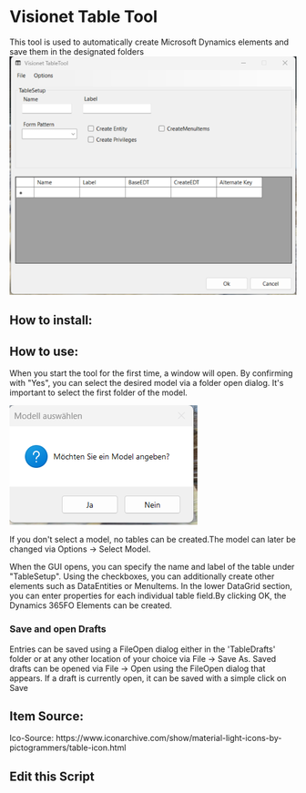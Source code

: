 <h1>Visionet Table Tool</h1>
This tool is used to automatically create Microsoft Dynamics elements and save them in the designated folders
<br>
<img src="https://github.com/lucaborgmann/RD_TableTool_WinForms/blob/master/TableTool_Screenshot.png" alt="GUI des TableTools">
<h2>How to install:</h2>
<h2>How to use:</h2>
<p>
  When you start the tool for the first time, a window will open. By confirming with "Yes", you can select the desired model via a folder open dialog. It's important to select the first folder of the model.
</p>
<img src="https://github.com/lucaborgmann/RD_TableTool_WinForms/blob/master/FirstOpen_Screenshot.png" alt="First Dialog">
<p>
  If you don't select a model, no tables can be created.The model can later be changed via Options → Select Model. 
</p>
<p>
  When the GUI opens, you can specify the name and label of the table under "TableSetup". Using the checkboxes, you can additionally create other elements such as DataEntities or MenuItems.
  In the lower DataGrid section, you can enter properties for each individual table field.By clicking OK, the Dynamics 365FO Elements can be created.
</p>
<h3>Save and open Drafts</h3>
<p>
Entries can be saved using a FileOpen dialog either in the 'TableDrafts' folder or at any other location of your choice via File → Save As.
Saved drafts can be opened via File → Open using the FileOpen dialog that appears. If a draft is currently open, it can be saved with a simple click on Save
</p>


<h2>Item Source:</h2>
Ico-Source: https://www.iconarchive.com/show/material-light-icons-by-pictogrammers/table-icon.html


<h2>Edit this Script </h2>
